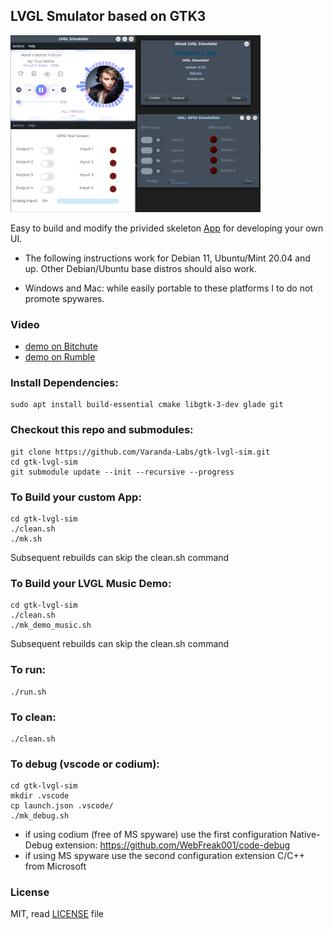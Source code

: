 ## LVGL Smulator based on GTK3

![Screenshots](resources/lvgl-sim.png "Screenshots")

Easy to build and modify the privided skeleton [App](src/app/app-ui.c) for developing your own UI. 
- The following instructions work for Debian 11, Ubuntu/Mint 20.04 and up. Other Debian/Ubuntu base distros should also work.

- Windows and Mac: while easily portable to these platforms I to do not promote spywares.
### Video
- [demo on Bitchute](https://old.bitchute.com/video/JKvAN4fh6wpo/)
- [demo on Rumble](https://rumble.com/v6jhmys-lvgl-simulator.html)
### Install Dependencies:
```
sudo apt install build-essential cmake libgtk-3-dev glade git
```

### Checkout this repo and submodules:
```
git clone https://github.com/Varanda-Labs/gtk-lvgl-sim.git
cd gtk-lvgl-sim
git submodule update --init --recursive --progress
```

### To Build your custom App:
```
cd gtk-lvgl-sim
./clean.sh
./mk.sh

```
Subsequent rebuilds can skip the clean.sh command

### To Build your LVGL Music Demo:
```
cd gtk-lvgl-sim
./clean.sh
./mk_demo_music.sh

```
Subsequent rebuilds can skip the clean.sh command

### To run:
```
./run.sh
```

### To clean:
```
./clean.sh
```

### To debug (vscode or codium):
```
cd gtk-lvgl-sim
mkdir .vscode
cp launch.json .vscode/
./mk_debug.sh
```
- if using codium (free of MS spyware) use the first configuration
Native-Debug extension:  https://github.com/WebFreak001/code-debug 
- if using MS spyware use the second configuration
extension C/C++ from Microsoft

### License
MIT, read [LICENSE](LICENSE) file

